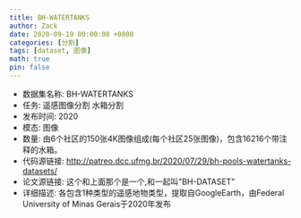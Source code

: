```yaml
---
title: BH-WATERTANKS
author: Zack
date: 2020-09-19 00:00:00 +0800
categories: [分割]
tags: [dataset, 图像]
math: true
pin: false
---
```

- 数据集名称: BH-WATERTANKS
- 任务: 遥感图像分割 水箱分割
- 发布时间: 2020
- 模态: 图像
- 数量: 由6个社区的150张4K图像组成(每个社区25张图像)，包含16216个带注释的水箱。
- 代码源链接: http://patreo.dcc.ufmg.br/2020/07/29/bh-pools-watertanks-datasets/
- 论文源链接: 这个和上面那个是一个,和一起叫"BH-DATASET"
- 详细描述: 各包含1种类型的遥感地物类型，提取自GoogleEarth，由Federal University of Minas Gerais于2020年发布
